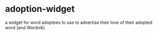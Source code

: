 # adoption-widget
a widget for word adoptees to use to advertise their love of their adopted word (and Wordnik)
